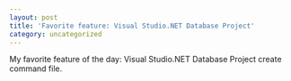 ```yaml
---
layout: post
title: 'Favorite feature: Visual Studio.NET Database Project'
category: uncategorized
---
```


My favorite feature of the day: Visual Studio.NET Database Project create command file.
